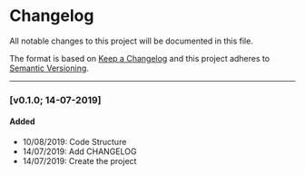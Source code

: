# Changelog

All notable changes to this project will be documented in this file.

The format is based on [Keep a Changelog](http://keepachangelog.com/en/1.0.0/)
and this project adheres to [Semantic Versioning](http://semver.org/spec/v2.0.0.html).

---

### [v0.1.0; 14-07-2019]

#### Added
- 10/08/2019: Code Structure
- 14/07/2019: Add CHANGELOG
- 14/07/2019: Create the project
